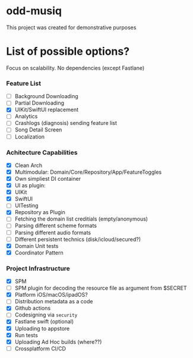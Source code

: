 # odd-musiq
This project was created for demonstrative purposes

# List of possible options?
Focus on scalability. No dependencies (except Fastlane)

### Feature List
- [ ] Background Downloading
- [ ] Partial Downloading
- [x] UIKit/SwiftUI replacement
- [ ] Analytics
- [ ] Crashlogs (diagnosis) sending feature list
- [ ] Song Detail Screen
- [ ] Localization

### Achitecture Capabilities
- [x] Clean Arch
- [x] Multimodular: Domain/Core/Repository/App/FeatureToggles
- [x] Own simpliest DI container
- [x] UI as plugin:
- [x] UIKit
- [x] SwiftUI
- [ ] UITesting
- [x] Repository as Plugin
- [ ] Fetching the domain list creditials (empty/anonymous)
- [ ] Parsing different scheme formats
- [ ] Parsing different audio formats
- [ ] Different persistent technics (disk/icloud/secured?)
- [x] Domain Unit tests
- [x] Coordinator Pattern

### Project Infrastructure
- [x] SPM
- [ ] SPM plugin for decoding the resource file as argument from $SECRET
- [x] Platform iOS/macOS/ipadOS?
- [ ] Distribution metadata as a code
- [x] Github actions
- [ ] Codesigning via `security`
- [x] Fastlane swift (optional)
- [x] Uploading to appstore
- [x] Run tests
- [x] Uploading Ad Hoc builds (where??)
- [ ] Crossplatform CI/CD
